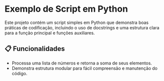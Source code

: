 # Exemplo de Script em Python

Este projeto contém um script simples em Python que demonstra boas práticas de codificação, incluindo o uso de docstrings e uma estrutura clara para a função principal e funções auxiliares.

## 📋 Funcionalidades

- Processa uma lista de números e retorna a soma de seus elementos.
- Demonstra estrutura modular para fácil compreensão e manutenção do código.